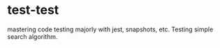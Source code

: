 # test-test
mastering code testing majorly with jest, snapshots, etc.
Testing simple search algorithm.
